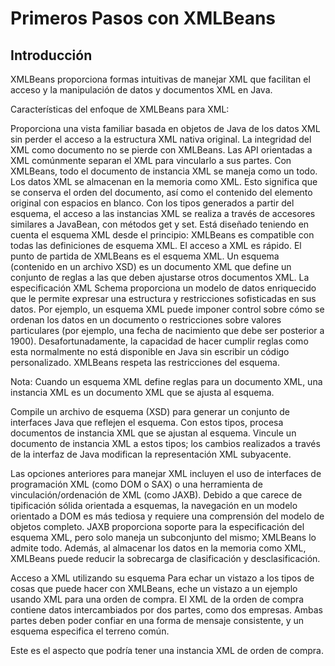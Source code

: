 # Primeros Pasos con XMLBeans

## Introducción

XMLBeans proporciona formas intuitivas de manejar XML que facilitan el acceso y la manipulación de datos y documentos XML en Java.

Características del enfoque de XMLBeans para XML:

Proporciona una vista familiar basada en objetos de Java de los datos XML sin perder el acceso a la estructura XML nativa original.
La integridad del XML como documento no se pierde con XMLBeans. Las API orientadas a XML comúnmente separan el XML para vincularlo a sus partes. Con XMLBeans, todo el documento de instancia XML se maneja como un todo. Los datos XML se almacenan en la memoria como XML. Esto significa que se conserva el orden del documento, así como el contenido del elemento original con espacios en blanco.
Con los tipos generados a partir del esquema, el acceso a las instancias XML se realiza a través de accesores similares a JavaBean, con métodos get y set.
Está diseñado teniendo en cuenta el esquema XML desde el principio: XMLBeans es compatible con todas las definiciones de esquema XML.
El acceso a XML es rápido.
El punto de partida de XMLBeans es el esquema XML.
Un esquema (contenido en un archivo XSD) es un documento XML que define un conjunto de reglas a las que deben ajustarse otros documentos XML. La especificación XML Schema proporciona un modelo de datos enriquecido que le permite expresar una estructura y restricciones sofisticadas en sus datos. Por ejemplo, un esquema XML puede imponer control sobre cómo se ordenan los datos en un documento o restricciones sobre valores particulares (por ejemplo, una fecha de nacimiento que debe ser posterior a 1900). Desafortunadamente, la capacidad de hacer cumplir reglas como esta normalmente no está disponible en Java sin escribir un código personalizado. XMLBeans respeta las restricciones del esquema.

Nota: Cuando un esquema XML define reglas para un documento XML, una instancia XML es un documento XML que se ajusta al esquema.

Compile un archivo de esquema (XSD) para generar un conjunto de interfaces Java que reflejen el esquema. Con estos tipos, procesa documentos de instancia XML que se ajustan al esquema. Vincule un documento de instancia XML a estos tipos; los cambios realizados a través de la interfaz de Java modifican la representación XML subyacente.

Las opciones anteriores para manejar XML incluyen el uso de interfaces de programación XML (como DOM o SAX) o una herramienta de vinculación/ordenación de XML (como JAXB). Debido a que carece de tipificación sólida orientada a esquemas, la navegación en un modelo orientado a DOM es más tediosa y requiere una comprensión del modelo de objetos completo. JAXB proporciona soporte para la especificación del esquema XML, pero solo maneja un subconjunto del mismo; XMLBeans lo admite todo. Además, al almacenar los datos en la memoria como XML, XMLBeans puede reducir la sobrecarga de clasificación y desclasificación.

Acceso a XML utilizando su esquema
Para echar un vistazo a los tipos de cosas que puede hacer con XMLBeans, eche un vistazo a un ejemplo usando XML para una orden de compra. El XML de la orden de compra contiene datos intercambiados por dos partes, como dos empresas. Ambas partes deben poder confiar en una forma de mensaje consistente, y un esquema especifica el terreno común.

Este es el aspecto que podría tener una instancia XML de orden de compra.
